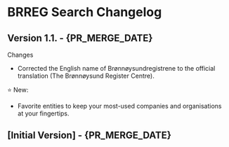 # BRREG Search Changelog

## Version 1.1. - {PR_MERGE_DATE}

Changes

- Corrected the English name of Brønnøysundregistrene to the official translation (The Brønnøysund Register Centre).

⭐ New:

- Favorite entities to keep your most-used companies and organisations at your fingertips.

## [Initial Version] - {PR_MERGE_DATE}
